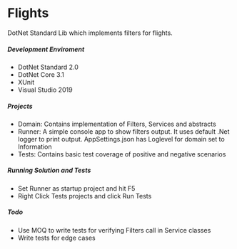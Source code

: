 # Flights
DotNet Standard Lib which implements filters for flights.

##### Development Enviroment
 - DotNet Standard  2.0
 - DotNet Core  3.1
 - XUnit
 - Visual Studio 2019

##### Projects
- Domain: Contains implementation of Filters, Services and abstracts
- Runner: A simple console app to show filters output. It uses default .Net logger to print output. AppSettings.json has Loglevel for domain set to Information 
- Tests: Contains basic test coverage of positive and negative scenarios

##### Running Solution and Tests
- Set Runner as startup project and hit F5 
- Right Click Tests projects and click Run Tests

##### Todo
- Use MOQ to write tests for verifying Filters call in Service classes
- Write tests for edge cases 
